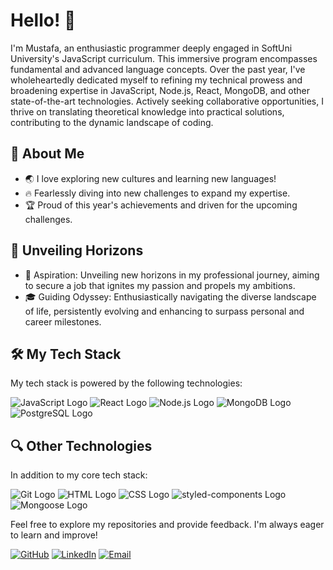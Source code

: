 


# Hello! 👋

I'm Mustafa, an enthusiastic programmer deeply engaged in SoftUni University's JavaScript curriculum. This immersive program encompasses fundamental and advanced language concepts. Over the past year, I've wholeheartedly dedicated myself to refining my technical prowess and broadening expertise in JavaScript, Node.js, React, MongoDB, and other state-of-the-art technologies. Actively seeking collaborative opportunities, I thrive on translating theoretical knowledge into practical solutions, contributing to the dynamic landscape of coding.

## 🎯 About Me
- 🌏 I love exploring new cultures and learning new languages!
- 🔥 Fearlessly diving into new challenges to expand my expertise.
- 🏆 Proud of this year's achievements and driven for the upcoming challenges.

## 🌌 Unveiling Horizons

- 🚀 Aspiration: Unveiling new horizons in my professional journey, aiming to secure a job that ignites my passion and propels my ambitions.
- 🎓 Guiding Odyssey: Enthusiastically navigating the diverse landscape of life, persistently evolving and enhancing to surpass personal and career milestones.

## 🛠️ My Tech Stack

My tech stack is powered by the following technologies:

![JavaScript Logo](https://img.shields.io/badge/JavaScript-F7DF1E?style=for-the-badge&logo=javascript&logoColor=black)
![React Logo](https://img.shields.io/badge/React-61DAFB?style=for-the-badge&logo=react&logoColor=black)
![Node.js Logo](https://img.shields.io/badge/Node.js-339933?style=for-the-badge&logo=node.js&logoColor=white)
![MongoDB Logo](https://img.shields.io/badge/MongoDB-4DB33D?style=for-the-badge&logo=mongodb&logoColor=white)
![PostgreSQL Logo](https://img.shields.io/badge/PostgreSQL-336791?style=for-the-badge&logo=postgresql&logoColor=white)

## 🔍 Other Technologies

In addition to my core tech stack:

![Git Logo](https://img.shields.io/badge/Git-F05032?style=for-the-badge&logo=git&logoColor=white)
![HTML Logo](https://img.shields.io/badge/HTML5-E34F26?style=for-the-badge&logo=html5&logoColor=white)
![CSS Logo](https://img.shields.io/badge/CSS3-1572B6?style=for-the-badge&logo=css3&logoColor=white)
![styled-components Logo](https://img.shields.io/badge/styled_components-DB7093?style=for-the-badge&logo=styled-components&logoColor=white)
![Mongoose Logo](https://img.shields.io/badge/Mongoose-880000?style=for-the-badge&logo=mongoose&logoColor=white)

Feel free to explore my repositories and provide feedback. I'm always eager to learn and improve!

[![GitHub](https://img.shields.io/badge/GitHub-Black?style=for-the-badge&logo=github)](https://github.com/mustafadzhindzhi)
[![LinkedIn](https://img.shields.io/badge/LinkedIn-Blue?style=for-the-badge&logo=linkedin)](https://www.linkedin.com/in/mustafa-dzhindzhi-2a078925b/)
[![Email](https://img.shields.io/badge/Email-Gmail-red?style=for-the-badge&logo=gmail)](mailto:dzhindzhimustafa@gmail.com)
